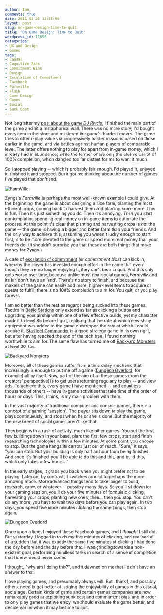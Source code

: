 ```yaml
---
author: Ian
comments: true
date: 2011-05-25 13:55:08
layout: post
slug: on-game-design-time-to-quit
title: 'On Game Design: Time to Quit'
wordpress_id: 11656
categories:
- UX and Design
- Games
tags:
- Casual
- Cognitive Bias
- Commitment Bias
- Design
- Escalation of Commitment
- Facebook
- Farmville
- Flash
- Game Design
- Games
- Social
- Sunk Cost
---
```


Not long after my [post about the game _DJ Rivals_](http://ianrenton.com/blog/on-game-design-dj-rivals), I finished the main part of the game and hit a metaphorical wall. There was no more story; I'd bought every item in the store and mastered the game's hardest moves. The game tries to offer replay value via progressively harder missions based on those earlier in the game, and via battles against human players of comparable level. The latter offers nothing to play for apart from in-game money, which I already had in abundance, while the former offers only the elusive carrot of 100% completion, which dangled too far distant for me to want it much.

So I stopped playing -- which is probably fair enough. I'd played it, enjoyed it, finished it and stopped. But it got me thinking about the number of games I've played that _don't_ end.

![FarmVille](https://files.ianrenton.com/sites/blog/2011/05/fv.jpg)

Zynga's _Farmville_ is perhaps the most well-known example I could give. At the beginning, the game is about designing a nice farm, planting the most efficient crops, coming back to harvest them and planting some more. This is fun. Then it's just something you do. Then it's annoying. _Then_ you start contemplating spending real money on in-game items to automate the process. At this point it's clear that planting and harvesting crops is _not_ the game -- the game is having a bigger and better farm than your friends. And the only way to achieve this, assuming you weren't lucky enough to start first, is to be more devoted to the game or spend more real money than your friends do. (It shouldn't surprise you that these are both things that make money for Zynga.)

A case of [escalation of commitment](http://en.wikipedia.org/wiki/Escalation_of_commitment) (or _commitment bias_) can kick in, whereby the player has invested enough effort in the game that even though they are no longer enjoying it, they can't bear to quit. And this only gets worse over time, because unlike most non-social games, _Farmville_ and its kin don't have an 'end'. There's no story to finish, and because the makers of the game can easily add more, higher-level items to acquire or quests to fulfill, there is no 100% completion to aim for. You quit, or you play forever.

I am no better than the rest as regards being sucked into these games. Tactics in [Battle Stations](http://apps.facebook.com/battlestations/fbml.php) only extend as far as clicking a button and upgrading your airship within one of a few effective builds, yet my character made it to level 85 before I quit, realising that the rate at which new shiny equipment was added to the game outstripped the rate at which I could acquire it. [Starfleet Commander](http://apps.facebook.com/starfleet_commander) is a good strategy game in its own right, but after having reached the end of the tech tree, I found nothing worthwhile to aim for. The same flaw has turned me off [Backyard Monsters](http://apps.facebook.com/backyardmonsters) at level 36, too.

![Backyard Monsters](https://files.ianrenton.com/sites/blog/2011/05/bym.jpg)

Moreover, all of these games suffer from a time delay mechanic that increasingly is enough to put me off a game ([Dungeon Overlord](http://apps.facebook.com/dungeonoverlord), for example) all by itself. Now, part of the aim of all these games (from the creators' perspective) is to get users returning regularly to play -- and view ads. To achieve this, every game I have mentioned -- and countless thousands of others -- have in-game activities that take time of the order of hours or days. This, I think, is my main problem with them.

In the vast majority of traditional computer and console games, there is a concept of a gaming "session". The player sits down to play the game, plays continuously, and stops when he or she is done. But the majority of the new breed of social games aren't like that.

They begin with a rush of activity, much like other games. You put the first few buildings down in your base, plant the first few crops, start and finish researching technologies within a few minutes. At some point, you choose to stop. But the game hangs its carrots just out of reach. "Sure," it says, "you can stop. But your building is only half an hour from being finished. And once it's finished, you'll be able to do this and this, and build this, which only takes a few hours..."

In the early stages, it grabs you back when you might prefer not to be playing. Later on, by contrast, it switches around to perhaps the more annoying mode. More advanced things tend to take longer to build, research, grow, or whatever -- possibly many days. So you'll sit down for your gaming session, you'll do your five minutes of formulaic clicking, harvesting your crops, planting new ones, then... then you stop. You can't do any more; you have to wait two days before you can play again. In two days, you spend five more minutes clicking the same things, then stop again.

![Dungeon Overlord](https://files.ianrenton.com/sites/blog/2011/05/do.jpg)

Once upon a time, I enjoyed these Facebook games, and I _thought_ I still did. But yesterday, I logged in to do my five minutes of clicking, and realised all of a sudden that it was exactly the same five minutes of clicking I had done the day before and the day before that. I was grinding towards a non-existent goal, performing mindless tasks in search of a sense of completion that I _knew_ would never come.

I thought, "why am I doing this?", and it dawned on me that I didn't have an answer to that.

I love playing games, and presumably always will. But I think I, and possibly others, need to get better at judging the enjoyability of games in this casual, social age. Certain kinds of game and certain games companies are now remarkably good at exploiting sunk cost and commitment bias, and in order to only play games that we enjoy, we should evaluate the game better, and decide earlier when it may be time to quit.
